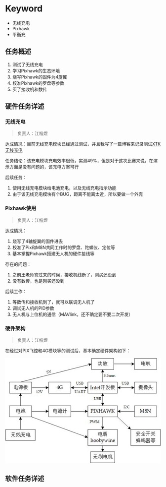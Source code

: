 # Keyword

- 无线充电
- Pixhawk
- 平衡充

## 任务概述

1. 测试了无线充电
2. 学习Pixhawk的生态环境
3. 烧写Pixhawk的固件为4旋翼
4. 校准Pixhawk的罗盘等参数
5. 买了接收机和数传

## 硬件任务详述

### 无线充电

> 负责人：江榕煜

达成情况：目前无线充电模块已经通过测试，并且我写了一篇博客来记录测试[XTK无线充电](https://www.singularity-blog.top/2020/07/04/%E6%97%A0%E7%BA%BF%E5%85%85%E7%94%B5(XKT)/)

任务结论：该充电模块充电效率很低，实测49%，但是对于这次比赛来说，在演示方面是没有问题的，该充电方案可行

后续任务：

1. 使用无线充电模块给电池充电，以及无线充电指示功能
2. 由于该无线充电模块有个BUG，距离不能离太近，所以要做一个外壳

### Pixhawk使用

> 负责人：江榕煜

达成情况：

1. 烧写了4轴旋翼的固件进去
2. 校准了Pix和M8N共同工作时的罗盘、陀螺仪、定位等
3. 基本掌握Pixhawk搭建无人机的硬件接线等

存在的问题：

1. 之前王老师寄过来的时候，接收机线断了，刚买还没到
2. 没有数传，也是刚买还没到

后续工作：

1. 等数传和接收机到了，就可以联调无人机了
2. 调试无人机的PID参数
3. 无人机与上位机的通信（MAVlink，还不确定要不要二次开发）

### 硬件架构

> 负责人：江榕煜

在经过对PIX飞控和4G模块等的测试后，基本确定硬件架构如下：

![架构](../硬件架构2020.jpg)

## 软件任务详述
